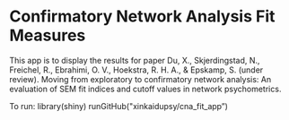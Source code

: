 # Confirmatory Network Analysis Fit Measures

This app is to display the results for paper Du, X., Skjerdingstad, N., Freichel, R., Ebrahimi, O. V., Hoekstra, R. H. A., & Epskamp, S. (under review). Moving from exploratory to confirmatory network analysis: An evaluation of SEM fit indices and cutoff values in network psychometrics.

To run:
library(shiny)
runGitHub("xinkaidupsy/cna_fit_app”)
